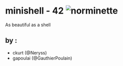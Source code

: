 # minishell - 42 ![norminette](https://github.com/gauthierpoulain/minishell/workflows/norminette/badge.svg)
As beautiful as a shell


## by :
- ckurt (@Neryss)
- gapoulai (@GauthierPoulain)
